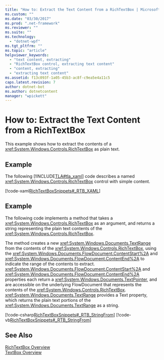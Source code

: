 ```yaml
---
title: "How to: Extract the Text Content from a RichTextBox | Microsoft Docs"
ms.custom: ""
ms.date: "03/30/2017"
ms.prod: ".net-framework"
ms.reviewer: ""
ms.suite: ""
ms.technology: 
  - "dotnet-wpf"
ms.tgt_pltfrm: ""
ms.topic: "article"
helpviewer_keywords: 
  - "text content, extracting"
  - "RichTextBox control, extracting text content"
  - "content, extracting"
  - "extracting text content"
ms.assetid: f13c093f-1a05-45b3-ac8f-c9ea5e4a11c5
caps.latest.revision: 7
author: dotnet-bot
ms.author: dotnetcontent
manager: "wpickett"
---
```

# How to: Extract the Text Content from a RichTextBox
This example shows how to extract the contents of a <xref:System.Windows.Controls.RichTextBox> as plain text.  
  
## Example  
 The following [!INCLUDE[TLA#tla_xaml](../../../../includes/tlasharptla-xaml-md.md)] code describes a named <xref:System.Windows.Controls.RichTextBox> control with simple content.  
  
 [!code-xaml[RichTextBoxSnippets#_RTB_XAML](../../../../samples/snippets/csharp/VS_Snippets_Wpf/RichTextBoxSnippets/CSharp/Window1.xaml#_rtb_xaml)]  
  
## Example  
 The following code implements a method that takes a <xref:System.Windows.Controls.RichTextBox> as an argument, and returns a string representing the plain text contents of the <xref:System.Windows.Controls.RichTextBox>.  
  
 The method creates a new <xref:System.Windows.Documents.TextRange> from the contents of the <xref:System.Windows.Controls.RichTextBox>, using the <xref:System.Windows.Documents.FlowDocument.ContentStart%2A> and <xref:System.Windows.Documents.FlowDocument.ContentEnd%2A> to indicate the range of the contents to extract.  <xref:System.Windows.Documents.FlowDocument.ContentStart%2A> and <xref:System.Windows.Documents.FlowDocument.ContentEnd%2A> properties each return a <xref:System.Windows.Documents.TextPointer>, and are accessible on the underlying FlowDocument that represents the contents of the <xref:System.Windows.Controls.RichTextBox>.  <xref:System.Windows.Documents.TextRange> provides a Text property, which returns the plain text portions of the <xref:System.Windows.Documents.TextRange> as a string.  
  
 [!code-csharp[RichTextBoxSnippets#_RTB_StringFrom](../../../../samples/snippets/csharp/VS_Snippets_Wpf/RichTextBoxSnippets/CSharp/Window1.xaml.cs#_rtb_stringfrom)]
 [!code-vb[RichTextBoxSnippets#_RTB_StringFrom](../../../../samples/snippets/visualbasic/VS_Snippets_Wpf/RichTextBoxSnippets/visualbasic/window1.xaml.vb#_rtb_stringfrom)]  
  
## See Also  
 [RichTextBox Overview](../../../../docs/framework/wpf/controls/richtextbox-overview.md)   
 [TextBox Overview](../../../../docs/framework/wpf/controls/textbox-overview.md)
